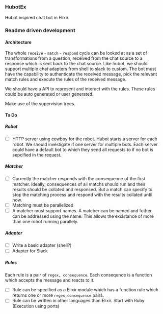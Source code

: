 ### HubotEx

Hubot inspired chat bot in Elixir.

### Readme driven development
#### Architecture

The whole `receive` - `match` - `respond` cycle can be looked at as a set of transformations from a question, received from the chat source to a response which is sent back to the chat source. Like hubot, we should support multiple chat adapters from shell to slack to custom. The bot must have the capability to authenticate the received message, pick the relevant match rules and execute the rules of the received message. 

We should have a API to represent and interact with the rules. These rules could be auto generated or user generated.

Make use of the supervision trees.

#### To Do

##### Robot
- [ ] HTTP server using cowboy for the robot. Hubot starts a server for each robot. We should investigate if one server for multiple bots. Each server could have a default bot to which they send all requests to if no bot is sepcified in the request. 

##### Matcher
- [ ] Currently the matcher responds with the consequence of the first matcher. Ideally, consequences of all matchs should run and their results should be collated and responsed. But a match can specify to stop the matching process and respond with the results collated until now.
- [ ] Matching must be parallelized
- [ ] A matcher must support names. A matcher can be named and futher can be addressed using the name. This allows the exsistance of more than one robot running parallely.

##### Adapter
- [ ] Write a basic adapter (shell?)
- [ ] Adapter for Slack

##### Rules
Each rule is a pair of `regex, consequence`. Each consequnce is a function which accepts the message and reacts to it.
- [ ] Rule can be specified as a Elixir module which has a function rule which returns one or more `regex,consequence` pairs.
- [ ] Rule can be written in other languages than Elixir. Start with Ruby (Execution using ports)
